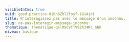 ```yaml
---
visibleInCms: true
uuid: good-practice-Ojbh3ZblZfosf-iG1Ajdi
title: N'interagissez pas avec le message d'un inconnu.
slug: ne-pas-interagir-message-inconnu
thematique: thematique-qslMSCVTTV92h34Rc_GNK
niveau: basique
---
```

